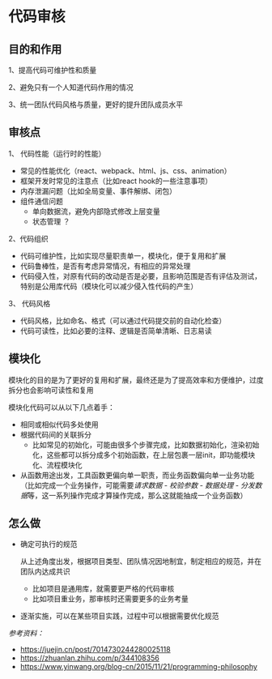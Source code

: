 # 代码审核

## 目的和作用
1、提高代码可维护性和质量

2、避免只有一个人知道代码作用的情况

3、统一团队代码风格与质量，更好的提升团队成员水平

## 审核点

1、 代码性能（运行时的性能）
- 常见的性能优化（react、webpack、html、js、css、animation）
- 框架开发时常见的注意点（比如react hook的一些注意事项）
- 内存泄漏问题（比如全局变量、事件解绑、闭包）
- 组件通信问题
  - 单向数据流，避免内部隐式修改上层变量
  - 状态管理 ？

2、代码组织
- 代码可维护性，比如实现尽量职责单一，模块化，便于复用和扩展
- 代码鲁棒性，是否有考虑异常情况，有相应的异常处理
- 代码侵入性，对原有代码的改动是否是必要，且影响范围是否有评估及测试，特别是公用库代码（模块化可以减少侵入性代码的产生）

3、 代码风格
- 代码风格，比如命名、格式（可以通过代码提交前的自动化检查）
- 代码可读性，比如必要的注释、逻辑是否简单清晰、日志易读

## 模块化

模块化的目的是为了更好的复用和扩展，最终还是为了提高效率和方便维护，过度拆分也会影响可读性和复用

模块化代码可以从以下几点着手：

- 相同或相似代码多处使用
- 根据代码间的关联拆分
  - 比如常见的初始化，可能由很多个步骤完成，比如数据初始化，渲染初始化，这些都可以拆分成多个初始函数，在上层包裹一层init，即功能模块化、流程模块化
- 从函数用途出发，工具函数更偏向单一职责，而业务函数偏向单一业务功能（比如完成一个业务操作，可能需要*请求数据 - 校验参数 - 数据处理 - 分发数据*等，这一系列操作完成才算操作完成，那么这就能抽成一个业务函数）

## 怎么做

- 确定可执行的规范
  
  从上述角度出发，根据项目类型、团队情况因地制宜，制定相应的规范，并在团队内达成共识
  - 比如项目是通用库，就需要更严格的代码审核
  - 比如项目重业务，那审核时还需要更多的业务考量
- 逐渐实施，可以在某些项目实践，过程中可以根据需要优化规范



*参考资料：*
- https://juejin.cn/post/7014730244280025118
- https://zhuanlan.zhihu.com/p/344108356
- https://www.yinwang.org/blog-cn/2015/11/21/programming-philosophy